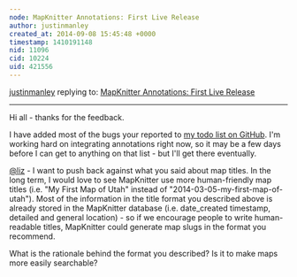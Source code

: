 ```yaml
---
node: MapKnitter Annotations: First Live Release
author: justinmanley
created_at: 2014-09-08 15:45:48 +0000
timestamp: 1410191148
nid: 11096
cid: 10224
uid: 421556
---
```




[justinmanley](../profile/justinmanley) replying to: [MapKnitter Annotations: First Live Release](../notes/justinmanley/09-02-2014/mapknitter-annotations-first-live-release)

----
Hi all - thanks for the feedback.

I have added most of the bugs your reported to [my todo list on GitHub](https://github.com/publiclab/mapknitter/pull/22).  I'm working hard on integrating annotations right now, so it may be a few days before I can get to anything on that list - but I'll get there eventually.

[@liz](/profile/liz) - I want to push back against what you said about map titles.  In the long term, I would love to see MapKnitter use more human-friendly map titles (i.e. "My First Map of Utah" instead of "2014-03-05-my-first-map-of-utah").  Most of the information in the title format you described above is already stored in the MapKnitter database (i.e. date_created timestamp, detailed and general location) - so if we encourage people to write human-readable titles, MapKnitter could generate map slugs in the format you recommend.

What is the rationale behind the format you described?  Is it to make maps more easily searchable?